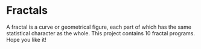 # Fractals
A fractal is a curve or geometrical figure, each part of which has the same statistical character as the whole. This project contains 10 fractal programs. Hope you like it!
